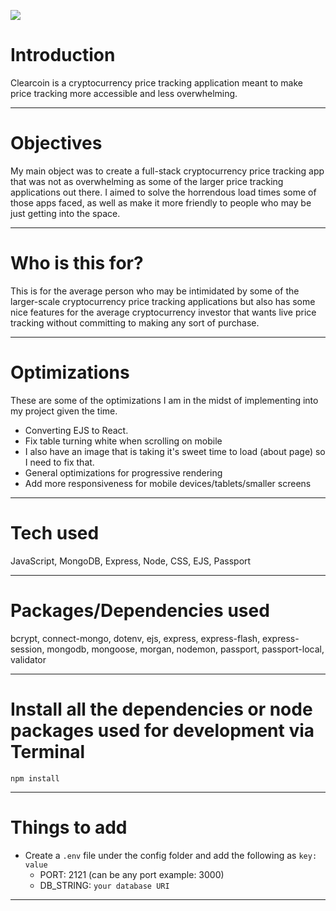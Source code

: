 

<img src='https://imageio.forbes.com/specials-images/imageserve/6197c5312b041400f7b09a8f/Blockchain-formed-by-binaries-and-network/960x0.jpg?format=jpg&width=960'></img>



# Introduction

Clearcoin is a cryptocurrency price tracking application meant to make price tracking more accessible and less overwhelming.

---

# Objectives

My main object was to create a full-stack cryptocurrency price tracking app that was not as overwhelming as some of the larger price tracking applications out there. I aimed to solve the horrendous load times some of those apps faced, as well as make it more friendly to people who may be just getting into the space.

---

# Who is this for? 

This is for the average person who may be intimidated by some of the larger-scale cryptocurrency price tracking applications but also has some nice features for the  average cryptocurrency investor that wants live price tracking without committing to making any sort of purchase. 

---

# Optimizations 

  These are some of the optimizations I am in the midst of implementing into my project given the time.
  
- Converting EJS to React.
- Fix table turning white when scrolling on mobile
- I also have an image that is taking it's sweet time to load (about page) so I need to fix that.
- General optimizations for progressive rendering
- Add more responsiveness for mobile devices/tablets/smaller screens 

---

# Tech used 

JavaScript, MongoDB, Express, Node, CSS, EJS, Passport

---

# Packages/Dependencies used 

bcrypt, connect-mongo, dotenv, ejs, express, express-flash, express-session, mongodb, mongoose, morgan, nodemon, passport, passport-local, validator

---

# Install all the dependencies or node packages used for development via Terminal

`npm install` 

---

# Things to add

- Create a `.env` file under the config folder and add the following as `key: value` 
  - PORT: 2121 (can be any port example: 3000) 
  - DB_STRING: `your database URI` 
 ---


